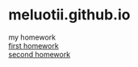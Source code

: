 # meluotii.github.io
my homework
<br>
<a href="https://meluotii.github.io/1-homework/">first homework</a>
<br>
<a href="https://meluotii.github.io/2-homework/">second homework</a>
